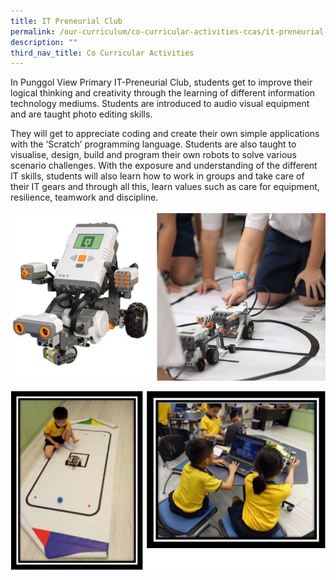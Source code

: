 ```yaml
---
title: IT Preneurial Club
permalink: /our-curriculum/co-curricular-activities-ccas/it-preneurial-club/
description: ""
third_nav_title: Co Curricular Activities
---
```

In Punggol View Primary IT-Preneurial Club, students get to improve their logical thinking and creativity through the learning of different information technology mediums. Students are introduced to audio visual equipment and are taught photo editing skills.  
  
They will get to appreciate coding and create their own simple applications with the ‘Scratch’ programming language. Students are also taught to visualise, design, build and program their own robots to solve various scenario challenges. With the exposure and understanding of the different IT skills, students will also learn how to work in groups and take care of their IT gears and through all this, learn values such as care for equipment, resilience, teamwork and discipline.

![IT-Preneurial Club](/images/IT-Preneurial%20Club_1.png)

![IT-Preneurial Club](/images/IT-Preneurial%20Club_2.png)